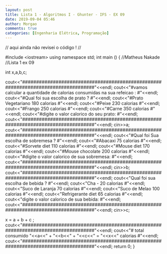 ```yaml
---
layout: post
title: Lista 1 - Algoritmos I - Ghunter - IFS - EX 09
date: 2019-09-04 05:46
author: Morgao
comments: true
categories: [Engenharia Elétrica, Programação]
---
```

// aqui ainda não revisei o código ! //

#include &lt;iostream&gt;
using namespace std;
int main () {
//Matheus Nakade
//Lista 1 ex 09

int x,a,b,c;




cout&lt;&lt;"##################################################################################"&lt;&lt;endl;
cout&lt;&lt;"#vamos calcular a quantidade de calorias consumidas na sua refeicao : #"&lt;&lt;endl;
cout&lt;&lt;"#Qual foi sua escolha de prato ? #"&lt;&lt;endl;
cout&lt;&lt;"#Prato Vegetariano 180 calorias #"&lt;&lt;endl;
cout&lt;&lt;"#Peixe 230 calorias #"&lt;&lt;endl;
cout&lt;&lt;"#Frango 250 calorias #"&lt;&lt;endl;
cout&lt;&lt;"#Carne 350 calorias #"&lt;&lt;endl;
cout&lt;&lt;"#digite o valor calorico do seu prato: #"&lt;&lt;endl;
cout&lt;&lt;"##################################################################################"&lt;&lt;endl;
cin&gt;&gt;a;
cout&lt;&lt;"##################################################################################"&lt;&lt;endl;
cout&lt;&lt;"#Qual foi Sua escolha de sobremesa ? #"&lt;&lt;endl;
cout&lt;&lt;"#Abacaxi 75 calorias #"&lt;&lt;endl;
cout&lt;&lt;"#Sorvete diet 110 calorias #"&lt;&lt;endl;
cout&lt;&lt;"#Mouse diet 170 calorias #"&lt;&lt;endl;
cout&lt;&lt;"#Mouse chocolate 200 calorias #"&lt;&lt;endl;
cout&lt;&lt;"#digite o valor calorico de sua sobremesa: #"&lt;&lt;endl;
cout&lt;&lt;"##################################################################################"&lt;&lt;endl;
cin&gt;&gt;b;
cout&lt;&lt;"##################################################################################"&lt;&lt;endl;
cout&lt;&lt;"Qual foi sua escolha de bebida ? #"&lt;&lt;endl;
cout&lt;&lt;"Cha - 20 calorias #"&lt;&lt;endl;
cout&lt;&lt;"Suco de Laranja 70 calorias #"&lt;&lt;endl;
cout&lt;&lt;"Suco de Melao 100 calorias #"&lt;&lt;endl;
cout&lt;&lt;"Refrigerante diet 65 calorias #"&lt;&lt;endl;
cout&lt;&lt;"digite o valor calorico de sua bebida: #"&lt;&lt;endl;
cout&lt;&lt;"##################################################################################"&lt;&lt;endl;
cin&gt;&gt;c;


x = a + b + c ;
cout&lt;&lt;"##################################################################################"&lt;&lt;endl;
cout&lt;&lt;"# total consumido "&lt;&lt;a&lt;&lt;" + "&lt;&lt;b&lt;&lt;" + "&lt;&lt;c&lt;&lt;" = "&lt;&lt;x&lt;&lt;" calorias #"&lt;&lt;endl;
cout&lt;&lt;"##################################################################################"&lt;&lt;endl;
return 0;
}
